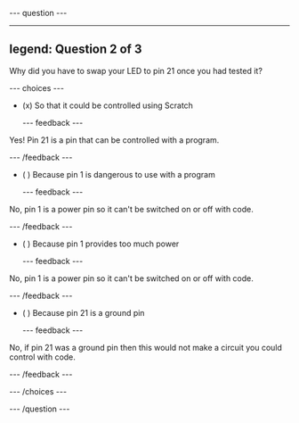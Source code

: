 --- question ---

---
legend: Question 2 of 3
---

Why did you have to swap your LED to pin 21 once you had tested it?

--- choices ---

- (x) So that it could be controlled using Scratch

  --- feedback ---
  
Yes! Pin 21 is a pin that can be controlled with a program.

  --- /feedback ---

- ( ) Because pin 1 is dangerous to use with a program

  --- feedback ---
  
No, pin 1 is a power pin so it can't be switched on or off with code.

  --- /feedback ---

- ( ) Because pin 1 provides too much power

  --- feedback ---
  
No, pin 1 is a power pin so it can't be switched on or off with code. 

  --- /feedback ---

- ( ) Because pin 21 is a ground pin

  --- feedback ---
  
No, if pin 21 was a ground pin then this would not make a circuit you could control with code.

  --- /feedback ---

--- /choices ---

--- /question ---
